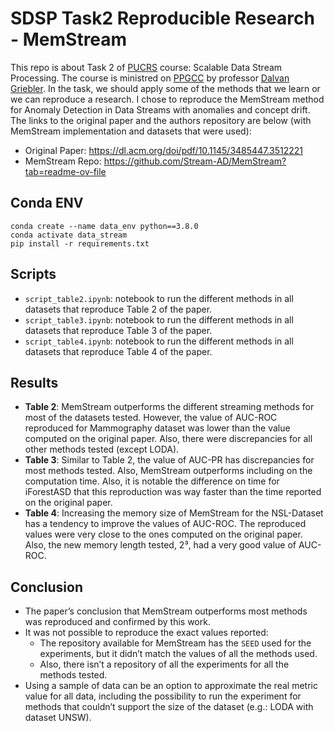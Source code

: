 # SDSP Task2 Reproducible Research - MemStream
This repo is about Task 2 of [PUCRS](https://www.pucrs.br/en/) course: Scalable Data Stream Processing. The course is ministred on [PPGCC](https://www.pucrs.br/technology/graduate-program-in-computer-science/) by professor [Dalvan Griebler](https://www.dalvangriebler.com).  In the task, we should apply some of the methods that we learn or we can reproduce a research. I chose to reproduce the MemStream method for Anomaly Detection in Data Streams with anomalies and concept drift. The links to the original paper and the authors repository are below (with MemStream implementation and datasets that were used):

* Original Paper: https://dl.acm.org/doi/pdf/10.1145/3485447.3512221
* MemStream Repo: https://github.com/Stream-AD/MemStream?tab=readme-ov-file

## Conda ENV
```
conda create --name data_env python==3.8.0
conda activate data_stream
pip install -r requirements.txt
```

## Scripts

* `script_table2.ipynb`: notebook to run the different methods in all datasets that reproduce Table 2 of the paper.
* `script_table3.ipynb`: notebook to run the different methods in all datasets that reproduce Table 3 of the paper.
* `script_table4.ipynb`: notebook to run the different methods in all datasets that reproduce Table 4 of the paper.


## Results

* **Table 2**: MemStream outperforms the different streaming methods for most of the datasets tested. However, the value of AUC-ROC reproduced for Mammography dataset was lower than the value computed on the original paper. Also, there were discrepancies for all other methods tested (except LODA).
* **Table 3**: Similar to Table 2, the value of AUC-PR has discrepancies for most methods tested. Also, MemStream outperforms including on the computation time. Also, it is notable the difference on time for iForestASD that this reproduction was way faster than the time reported on the original paper.
* **Table 4**: Increasing the memory size of MemStream for the NSL-Dataset has a tendency to improve the values of AUC-ROC. The reproduced values were very close to the ones computed on the original paper. Also, the new memory length tested, 2³, had a very good value of AUC-ROC. 


## Conclusion
* The paper’s conclusion that MemStream outperforms most methods was reproduced and confirmed by this work.
* It was not possible to reproduce the exact values reported:
    * The repository available for MemStream has the `SEED` used for the experiments, but it didn’t match the values of all the methods used.
    * Also, there isn’t a repository of all the experiments for all the methods tested. 
* Using a sample of data can be an option to approximate the real metric value for all data, including the possibility to run the experiment for methods that couldn’t support the size of the dataset (e.g.: LODA with dataset UNSW).
